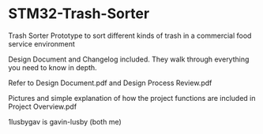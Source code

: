 # STM32-Trash-Sorter
Trash Sorter Prototype to sort different kinds of trash in a commercial food service environment

Design Document and Changelog included. They walk through everything you need to know in depth. 

Refer to Design Document.pdf and Design Process Review.pdf

Pictures and simple explanation of how the project functions are included in Project Overview.pdf



1lusbygav is gavin-lusby (both me)
